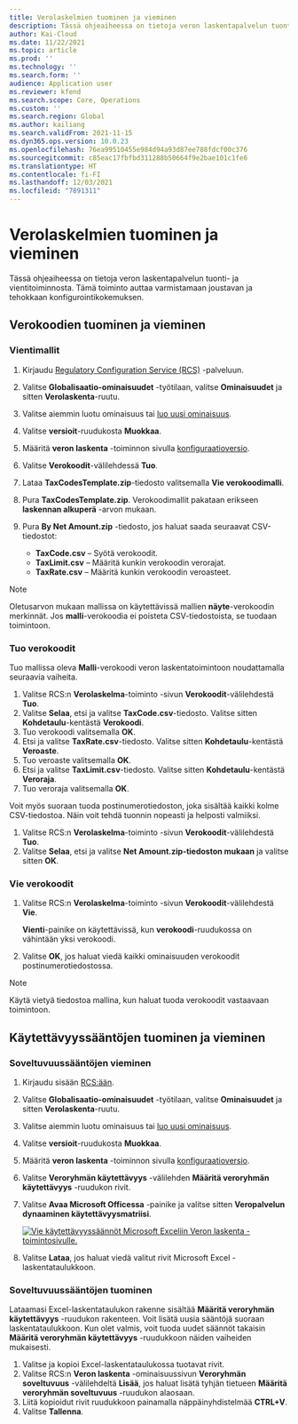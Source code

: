```yaml
---
title: Verolaskelmien tuominen ja vieminen
description: Tässä ohjeaiheessa on tietoja veron laskentapalvelun tuonti- ja vientitoiminnosta.
author: Kai-Cloud
ms.date: 11/22/2021
ms.topic: article
ms.prod: ''
ms.technology: ''
ms.search.form: ''
audience: Application user
ms.reviewer: kfend
ms.search.scope: Core, Operations
ms.custom: ''
ms.search.region: Global
ms.author: kailiang
ms.search.validFrom: 2021-11-15
ms.dyn365.ops.version: 10.0.23
ms.openlocfilehash: 76ea99510455e984d94a93d87ee788fdcf00c376
ms.sourcegitcommit: c85eac17fbfbd311288b50664f9e2bae101c1fe6
ms.translationtype: HT
ms.contentlocale: fi-FI
ms.lasthandoff: 12/03/2021
ms.locfileid: "7891311"
---
```

# <a name="import-and-export-tax-calculations"></a>Verolaskelmien tuominen ja vieminen

Tässä ohjeaiheessa on tietoja veron laskentapalvelun tuonti- ja vientitoiminnosta. Tämä toiminto auttaa varmistamaan joustavan ja tehokkaan konfigurointikokemuksen.

## <a name="import-and-export-tax-codes"></a>Verokoodien tuominen ja vieminen

### <a name="export-templates"></a>Vientimallit

1. Kirjaudu [Regulatory Configuration Service (RCS)](https://marketing.configure.global.dynamics.com/) -palveluun.
2. Valitse **Globalisaatio-ominaisuudet** -työtilaan, valitse **Ominaisuudet** ja sitten **Verolaskenta**-ruutu.
3. Valitse aiemmin luotu ominaisuus tai [luo uusi ominaisuus](global-get-started-with-tax-calculation-service.md#set-up-tax-calculation-in-rcs).
4. Valitse **versioit**-ruudukosta **Muokkaa**.
5. Määritä **veron laskenta** -toiminnon sivulla [konfiguraatioversio](global-get-started-with-tax-calculation-service.md#set-up-tax-calculation-in-rcs).
6. Valitse **Verokoodit**-välilehdessä **Tuo**.
7. Lataa **TaxCodesTemplate.zip**-tiedosto valitsemalla **Vie verokoodimalli**.
8. Pura **TaxCodesTemplate.zip**. Verokoodimallit pakataan erikseen **laskennan alkuperä** -arvon mukaan.
9. Pura **By Net Amount.zip** -tiedosto, jos haluat saada seuraavat CSV-tiedostot:

    - **TaxCode.csv** – Syötä verokoodit.
    - **TaxLimit.csv** – Määritä kunkin verokoodin verorajat.
    - **TaxRate.csv** – Määritä kunkin verokoodin veroasteet.

> [!NOTE]
> Oletusarvon mukaan mallissa on käytettävissä mallien **näyte**-verokoodin merkinnät. Jos **malli**-verokoodia ei poisteta CSV-tiedostoista, se tuodaan toimintoon.

### <a name="import-tax-codes"></a>Tuo verokoodit

Tuo mallissa oleva **Malli**-verokoodi veron laskentatoimintoon noudattamalla seuraavia vaiheita.

1. Valitse RCS:n **Verolaskelma**-toiminto -sivun **Verokoodit**-välilehdestä **Tuo**.
2. Valitse **Selaa**, etsi ja valitse **TaxCode.csv**-tiedosto. Valitse sitten **Kohdetaulu**-kentästä **Verokoodi**.
3. Tuo verokoodi valitsemalla **OK**.
4. Etsi ja valitse **TaxRate.csv**-tiedosto. Valitse sitten **Kohdetaulu**-kentästä **Veroaste**.
5. Tuo veroaste valitsemalla **OK**.
6. Etsi ja valitse **TaxLimit.csv**-tiedosto. Valitse sitten **Kohdetaulu**-kentästä **Veroraja**.
7. Tuo veroraja valitsemalla **OK**.

Voit myös suoraan tuoda postinumerotiedoston, joka sisältää kaikki kolme CSV-tiedostoa. Näin voit tehdä tuonnin nopeasti ja helposti valmiiksi.

1. Valitse RCS:n **Verolaskelma**-toiminto -sivun **Verokoodit**-välilehdestä **Tuo**.
2. Valitse **Selaa**, etsi ja valitse **Net Amount.zip-tiedoston mukaan** ja valitse sitten **OK**.

### <a name="export-tax-codes"></a>Vie verokoodit

1. Valitse RCS:n **Verolaskelma**-toiminto -sivun **Verokoodit**-välilehdestä **Vie**.

    **Vienti**-painike on käytettävissä, kun **verokoodi**-ruudukossa on vähintään yksi verokoodi.

2. Valitse **OK**, jos haluat viedä kaikki ominaisuuden verokoodit postinumerotiedostossa.

> [!NOTE]
> Käytä vietyä tiedostoa mallina, kun haluat tuoda verokoodit vastaavaan toimintoon.

## <a name="import-and-export-applicability-rules"></a>Käytettävyyssääntöjen tuominen ja vieminen

### <a name="export-applicability-rules"></a>Soveltuvuussääntöjen vieminen

1. Kirjaudu sisään [RCS:ään](https://marketing.configure.global.dynamics.com/).
2. Valitse **Globalisaatio-ominaisuudet** -työtilaan, valitse **Ominaisuudet** ja sitten **Verolaskenta**-ruutu.
3. Valitse aiemmin luotu ominaisuus tai [luo uusi ominaisuus](global-get-started-with-tax-calculation-service.md#set-up-tax-calculation-in-rcs).
4. Valitse **versioit**-ruudukosta **Muokkaa**.
5. Määritä **veron laskenta** -toiminnon sivulla [konfiguraatioversio](global-get-started-with-tax-calculation-service.md#set-up-tax-calculation-in-rcs).
6. Valitse **Veroryhmän käytettävyys** -välilehden **Määritä veroryhmän käytettävyys** -ruudukon rivit.
7. Valitse **Avaa Microsoft Officessa** -painike ja valitse sitten **Veropalvelun dynaaminen käytettävyysmatriisi**.

    [![Vie käytettävyyssäännöt Microsoft Exceliin Veron laskenta -toimintosivulle.](./media/tax-cal-import-export-1.png)](./media/tax-cal-import-export-1.png)

8. Valitse **Lataa**, jos haluat viedä valitut rivit Microsoft Excel -laskentataulukkoon.

### <a name="import-applicability-rules"></a>Soveltuvuussääntöjen tuominen

Lataamasi Excel-laskentataulukon rakenne sisältää **Määritä veroryhmän käytettävyys** -ruudukon rakenteen. Voit lisätä uusia sääntöjä suoraan laskentataulukkoon. Kun olet valmis, voit tuoda uudet säännöt takaisin **Määritä veroryhmän käytettävyys** -ruudukkoon näiden vaiheiden mukaisesti.

1. Valitse ja kopioi Excel-laskentataulukossa tuotavat rivit.
2. Valitse RCS:n **Veron laskenta** -ominaisuussivun **Veroryhmän soveltuvuus** -välilehdeltä **Lisää**, jos haluat lisätä tyhjän tietueen **Määritä veroryhmän soveltuvuus** -ruudukon alaosaan.
3. Liitä kopioidut rivit ruudukkoon painamalla näppäinyhdistelmää **CTRL+V**.
4. Valitse **Tallenna**.
